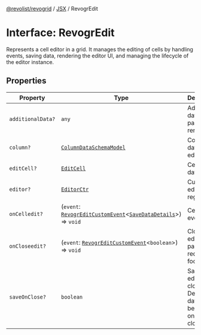 [@revolist/revogrid](README.md) / [JSX](Namespace.JSX.md) / RevogrEdit

# Interface: RevogrEdit

Represents a cell editor in a grid.
It manages the editing of cells by handling events, saving data, rendering the editor UI,
and managing the lifecycle of the editor instance.

## Properties

| Property | Type | Description | Defined in |
| ------ | ------ | ------ | ------ |
| `additionalData?` | `any` | Additional data to pass to renderer | [src/components.d.ts:1645](https://github.com/revolist/revogrid/blob/6957d67da887b25ac544cadb80669dc782e7d7d6/src/components.d.ts#L1645) |
| `column?` | [`ColumnDataSchemaModel`](TypeAlias.ColumnDataSchemaModel.md) | Column data for editor. | [src/components.d.ts:1649](https://github.com/revolist/revogrid/blob/6957d67da887b25ac544cadb80669dc782e7d7d6/src/components.d.ts#L1649) |
| `editCell?` | [`EditCell`](TypeAlias.EditCell.md) | Cell to edit data. | [src/components.d.ts:1653](https://github.com/revolist/revogrid/blob/6957d67da887b25ac544cadb80669dc782e7d7d6/src/components.d.ts#L1653) |
| `editor?` | [`EditorCtr`](TypeAlias.EditorCtr.md) | Custom editors register | [src/components.d.ts:1657](https://github.com/revolist/revogrid/blob/6957d67da887b25ac544cadb80669dc782e7d7d6/src/components.d.ts#L1657) |
| `onCelledit?` | (`event`: [`RevogrEditCustomEvent`](Interface.RevogrEditCustomEvent.md)\<[`SaveDataDetails`](TypeAlias.SaveDataDetails.md)\>) => `void` | Cell edit event | [src/components.d.ts:1661](https://github.com/revolist/revogrid/blob/6957d67da887b25ac544cadb80669dc782e7d7d6/src/components.d.ts#L1661) |
| `onCloseedit?` | (`event`: [`RevogrEditCustomEvent`](Interface.RevogrEditCustomEvent.md)\<`boolean`\>) => `void` | Close editor event pass true if requires focus next | [src/components.d.ts:1665](https://github.com/revolist/revogrid/blob/6957d67da887b25ac544cadb80669dc782e7d7d6/src/components.d.ts#L1665) |
| `saveOnClose?` | `boolean` | Save on editor close. Defines if data should be saved on editor close. | [src/components.d.ts:1669](https://github.com/revolist/revogrid/blob/6957d67da887b25ac544cadb80669dc782e7d7d6/src/components.d.ts#L1669) |
